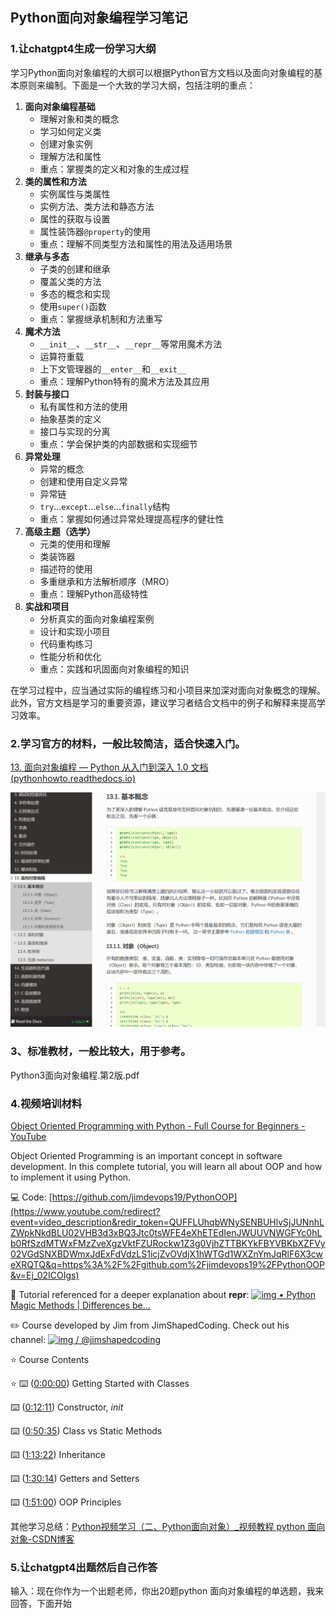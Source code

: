 ## Python面向对象编程学习笔记



### 1.让chatgpt4生成一份学习大纲

学习Python面向对象编程的大纲可以根据Python官方文档以及面向对象编程的基本原则来编制。下面是一个大致的学习大纲，包括注明的重点：

1. **面向对象编程基础**
   - 理解对象和类的概念
   - 学习如何定义类
   - 创建对象实例
   - 理解方法和属性
   - 重点：掌握类的定义和对象的生成过程
2. **类的属性和方法**
   - 实例属性与类属性
   - 实例方法、类方法和静态方法
   - 属性的获取与设置
   - 属性装饰器`@property`的使用
   - 重点：理解不同类型方法和属性的用法及适用场景
3. **继承与多态**
   - 子类的创建和继承
   - 覆盖父类的方法
   - 多态的概念和实现
   - 使用`super()`函数
   - 重点：掌握继承机制和方法重写
4. **魔术方法**
   - `__init__`、`__str__`、`__repr__`等常用魔术方法
   - 运算符重载
   - 上下文管理器的`__enter__`和`__exit__`
   - 重点：理解Python特有的魔术方法及其应用
5. **封装与接口**
   - 私有属性和方法的使用
   - 抽象基类的定义
   - 接口与实现的分离
   - 重点：学会保护类的内部数据和实现细节
6. **异常处理**
   - 异常的概念
   - 创建和使用自定义异常
   - 异常链
   - `try`...`except`...`else`...`finally`结构
   - 重点：掌握如何通过异常处理提高程序的健壮性
7. **高级主题（选学）**
   - 元类的使用和理解
   - 类装饰器
   - 描述符的使用
   - 多重继承和方法解析顺序（MRO）
   - 重点：理解Python高级特性
8. **实战和项目**
   - 分析真实的面向对象编程案例
   - 设计和实现小项目
   - 代码重构练习
   - 性能分析和优化
   - 重点：实践和巩固面向对象编程的知识

在学习过程中，应当通过实际的编程练习和小项目来加深对面向对象概念的理解。此外，官方文档是学习的重要资源，建议学习者结合文档中的例子和解释来提高学习效率。



### 2.学习官方的材料，一般比较简洁，适合快速入门。

[13. 面向对象编程 — Python 从入门到深入 1.0 文档 (pythonhowto.readthedocs.io)](https://pythonhowto.readthedocs.io/zh-cn/latest/object.html#id14)

![image-20231114084422918](static/images/image-20231114084422918.png)



### 3、标准教材，一般比较大，用于参考。

Python3面向对象编程.第2版.pdf



### 4.视频培训材料

[ Object Oriented Programming with Python - Full Course for Beginners - YouTube](https://www.youtube.com/watch?v=Ej_02ICOIgs)

Object Oriented Programming is an important concept in software development. In this complete tutorial, you will learn all about OOP and how to implement it using Python. 

💻 Code: [https://github.com/jimdevops19/PythonOOP](https://www.youtube.com/redirect?event=video_description&redir_token=QUFFLUhqbWNySENBUHlvSjJUNnhLZWpkNkdBLU02VHB3d3xBQ3Jtc0tsWFE4eXhETEdIenJWUUVNWGFYc0hLb0RfSzdMTWxFMzZveXgzVktFZURockw1Z3g0VjhZTTBKYkFBYVBKbXZFVy02VGdSNXBDWmxJdExFdVdzLS1icjZvOVdjX1hWTGd1WXZnYmJqRlF6X3cweXRQTQ&q=https%3A%2F%2Fgithub.com%2Fjimdevops19%2FPythonOOP&v=Ej_02ICOIgs) 

🔗 Tutorial referenced for a deeper explanation about __repr__:  [ ![img](https://www.gstatic.com/youtube/img/watch/yt_favicon.png) • Python Magic Methods | Differences be... ](https://www.youtube.com/watch?v=FIaPZXaePhw&t=0s) 

✏️ Course developed by Jim from JimShapedCoding. Check out his channel: [ ![img](https://www.gstatic.com/youtube/img/watch/yt_favicon.png) / @jimshapedcoding ](https://www.youtube.com/channel/UCU8d7rcShA7MGuDyYH1aWGg) 

⭐️ Course Contents 

⭐️ ⌨️ ([0:00:00](https://www.youtube.com/watch?v=Ej_02ICOIgs&t=0s)) Getting Started with Classes

 ⌨️ ([0:12:11](https://www.youtube.com/watch?v=Ej_02ICOIgs&t=731s)) Constructor, *_init_* 

⌨️ ([0:50:35](https://www.youtube.com/watch?v=Ej_02ICOIgs&t=3035s)) Class vs Static Methods 

⌨️ ([1:13:22](https://www.youtube.com/watch?v=Ej_02ICOIgs&t=4402s)) Inheritance 

⌨️ ([1:30:14](https://www.youtube.com/watch?v=Ej_02ICOIgs&t=5414s)) Getters and Setters 

⌨️ ([1:51:00](https://www.youtube.com/watch?v=Ej_02ICOIgs&t=6660s)) OOP Principles



其他学习总结：[Python视频学习（二、Python面向对象）_视频教程 python 面向对象-CSDN博客](https://blog.csdn.net/qq_30162859/article/details/82962699)



### 5.让chatgpt4出题然后自己作答

输入：现在你作为一个出题老师，你出20题python 面向对象编程的单选题，我来回答，下面开始





